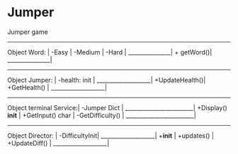 # Jumper
Jumper game 

_______________
Object Word:   |
	-Easy      |
	-Medium	   |
	-Hard	   |
_______________|
	+ getWord()|
_______________|


___________________
Object Jumper:     |
	-health: init  |
___________________|
	+UpdateHealth()|
	+GetHealth()   |
___________________|


________________________
Object terminal Service:|
	-Jumper Dict     	|
________________________|
	+Display() __init__ |
	+GetInput() char	|
	-GetDifficulty()	|
________________________|

___________________
Object Director:   |
	-DifficultyInit|
___________________|
	+__init__	   |
	+updates()	   |
	+UpdateDiff()  |
___________________|
